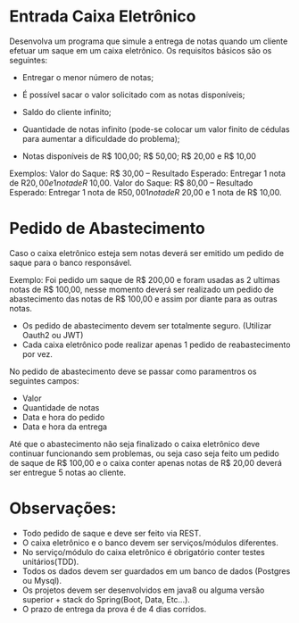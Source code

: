 # Entrada Caixa Eletrônico

Desenvolva um programa que simule a entrega de notas quando um cliente efetuar um saque em um caixa eletrônico. Os requisitos básicos são os seguintes:

 - Entregar o menor número de notas;

 - É possível sacar o valor solicitado com as notas disponíveis;

 - Saldo do cliente infinito;

 - Quantidade de notas infinito (pode-se colocar um valor finito de cédulas para aumentar a dificuldade do problema);
 - Notas disponíveis de R$ 100,00; R$ 50,00; R$ 20,00 e R$ 10,00

Exemplos:
Valor do Saque: R$ 30,00 – Resultado Esperado: Entregar 1 nota de R$20,00 e 1 nota de R$ 10,00.
Valor do Saque: R$ 80,00 – Resultado Esperado: Entregar 1 nota de R$50,00 1 nota de R$ 20,00 e 1 nota de R$ 10,00.

# Pedido de Abastecimento

Caso o caixa eletrônico esteja sem notas deverá ser emitido um pedido de saque para o banco responsável.

Exemplo:
Foi pedido um saque de R$ 200,00 e foram usadas as 2 ultimas notas de R$ 100,00, nesse momento deverá ser realizado um pedido
de abastecimento das notas de R$ 100,00 e assim por diante para as outras notas.

 - Os pedido de abastecimento devem ser totalmente seguro. (Utilizar Oauth2 ou JWT)
 - Cada caixa eletrônico pode realizar apenas 1 pedido de reabastecimento por vez.

No pedido de abastecimento deve se passar como paramentros os seguintes campos:
 - Valor
 - Quantidade de notas
 - Data e hora do pedido
 - Data e hora da entrega
 
Até que o abastecimento não seja finalizado o caixa eletrônico deve continuar funcionando sem problemas, ou seja 
caso seja feito um pedido de saque de R$ 100,00 e o caixa conter apenas notas de R$ 20,00 deverá ser entregue 5 notas ao cliente.


# Observações:

 - Todo pedido de saque e deve ser feito via REST.
 - O caixa eletrônico e o banco devem ser serviços/módulos diferentes.
 - No serviço/módulo do caixa eletrônico é obrigatório conter testes unitários(TDD).
 - Todos os dados devem ser guardados em um banco de dados (Postgres ou Mysql).
 - Os projetos devem ser desenvolvidos em java8 ou alguma versão superior + stack do Spring(Boot, Data, Etc...).
 - O prazo de entrega da prova é de 4 dias corridos.
 
